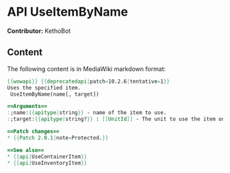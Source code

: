 # API UseItemByName

**Contributor:** KethoBot

## Content

The following content is in MediaWiki markdown format:

```mediawiki
{{wowapi}} {{deprecatedapi|patch=10.2.6|tentative=1}}
Uses the specified item.
 UseItemByName(name[, target])

==Arguments==
:;name:{{apitype|string}} - name of the item to use.
:;target:{{apitype|string?}} : [[UnitId]] - The unit to use the item on, defaults to "target" for items that can be used on others.

==Patch changes==
* {{Patch 2.0.1|note=Protected.}}

==See also==
* {{api|UseContainerItem}}
* {{api|UseInventoryItem}}
```